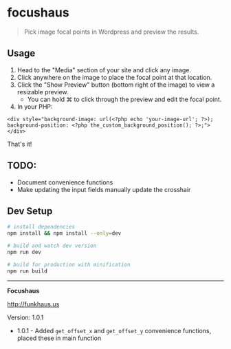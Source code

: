 # focushaus

> Pick image focal points in Wordpress and preview the results.

## Usage
1. Head to the "Media" section of your site and click any image.
1. Click anywhere on the image to place the focal point at that location.
1. Click the "Show Preview" button (bottom right of the image) to view a resizable preview.
    * You can hold ⌘ to click through the preview and edit the focal point.
1. In your PHP:

```
<div style="background-image: url(<?php echo 'your-image-url'; ?>); background-position: <?php the_custom_background_position(); ?>;"></div>

```

That's it!

## TODO:
* Document convenience functions
* Make updating the input fields manually update the crosshair

## Dev Setup

``` bash
# install dependencies
npm install && npm install --only=dev

# build and watch dev version
npm run dev

# build for production with minification
npm run build
```

--------

__Focushaus__

http://funkhaus.us

Version: 1.0.1

* 1.0.1 - Added `get_offset_x` and `get_offset_y` convenience functions, placed these in main function
